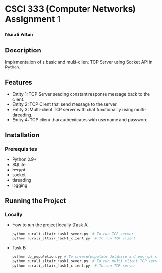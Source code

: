 # CSCI 333 (Computer Networks) Assignment 1
### Nurali Altair

## Description
Implementation of a basic and multi-client TCP Server using Socket API in Python.

## Features
- Entity 1: TCP Server sending constant response message back to the client.
- Entity 2: TCP Client that send message to the server.
- Entity 3: Multi-client TCP server with chat functionality using multi-threading.
- Entity 4: TCP client that authenticates with username and password

## Installation

### Prerequisites
- Python 3.9+
- SQLite
- bcrypt
- socket
- threading
- logging

## Running the Project

### Locally
- How to run the project locally (Task A).
  ```sh
  python nurali_altair_task1_sever.py  # To run TCP server
  python nurali_altair_task1_client.py  # To run TCP client
  ```
- Task B
  ```sh
  python db_population.py # To create/populate database and encrypt credentials
  python nurali_altair_task1_sever.py  # To run multi client TCP server
  python nurali_altair_task1_client.py  # To run TCP server
  ```




